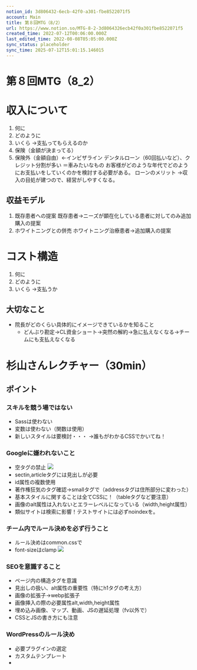 ```yaml
---
notion_id: 3d806432-6ecb-42f0-a301-fbe8522071f5
account: Main
title: 第８回MTG（8/2）
url: https://www.notion.so/MTG-8-2-3d8064326ecb42f0a301fbe8522071f5
created_time: 2022-07-12T00:06:00.000Z
last_edited_time: 2022-08-08T05:05:00.000Z
sync_status: placeholder
sync_time: 2025-07-12T15:01:15.146015
---
```

# 第８回MTG（8_2）

# 収入について
1. 何に
1. どのように
1. いくら
→支払ってもらえるのか
1. 保険（金額が決まってる）
1. 保険外（金額自由）←インビザライン
デンタルローン（60回払いなど）、クレジット分割が多い
＝車みたいなもの
お客様がどのような年代でどのようにお支払いをしていくのかを検討する必要がある。
ローンのメリット
→収入の目処が建つので、経営がしやすくなる。
## 収益モデル
1. 既存患者への提案
  既存患者→ニーズが顕在化している患者に対してのみ追加購入の提案
1. ホワイトニングとの併売
  ホワイトニング治療患者→追加購入の提案
# コスト構造
1. 何に
1. どのように
1. いくら
→支払うか
## 大切なこと
- 院長がどのくらい具体的にイメージできているかを知ること
  - どんぶり勘定→CL資金ショート→突然の解約→急に払えなくなる→チームにも支払えなくなる
# 杉山さんレクチャー（30min）
## ポイント
### スキルを競う場ではない
- Sassは使わない
- 変数は使わない（関数は使用）
- 新しいスタイルは要検討・・・
→誰もがわかるCSSでかいてね！
### Googleに嫌われないこと
- 空タグの禁止
  ![](https://prod-files-secure.s3.us-west-2.amazonaws.com/736adce6-a3a4-4a64-9f74-d9aa055c96d2/9ffe0555-df77-4cf8-ba5e-4c7b8d5eb3ab/Untitled.png?X-Amz-Algorithm=AWS4-HMAC-SHA256&X-Amz-Content-Sha256=UNSIGNED-PAYLOAD&X-Amz-Credential=ASIAZI2LB466TPIW52KH%2F20250719%2Fus-west-2%2Fs3%2Faws4_request&X-Amz-Date=20250719T061703Z&X-Amz-Expires=3600&X-Amz-Security-Token=IQoJb3JpZ2luX2VjEIT%2F%2F%2F%2F%2F%2F%2F%2F%2F%2FwEaCXVzLXdlc3QtMiJIMEYCIQC9%2BG5oik8ot2%2FY03Se13WxcT37H8f2kZyQVZpM10MfqQIhAIL%2BzuJWjJlGrdXZoCHEBXLTFWBmUTTLlT%2Fyo3inUVr0KogECJ3%2F%2F%2F%2F%2F%2F%2F%2F%2F%2FwEQABoMNjM3NDIzMTgzODA1IgxTfxBg361%2Fk5syAgUq3ANm0HkZzGIWlfGvgiwJEu%2FHANf6tRFbqiuEXO6nAjbl%2BgEQWUqYgBgqWEjmanQBZcMdVmuWXAw5gm4QWNasuBrP8cB6aFlGlnGhjW8NW2TqSe6i%2FGMFKPMIjKFDj2wue25Z%2BwcfTmjTah9yPbUYknHGtdS21V3gEK0%2Bf1ovviMYQgRWgqDjQl2%2BG6yng7wMbt6KTw%2FZBd7elVNaTUiN2DyqKRlhg4D62Av9leU%2BmpDl9snr%2FElQWu3%2FyuShI46vObmWcW0NNys%2Bw%2FaGBfgcHHV%2BT0phKYUHfoE1ydzZVtiwhsLD3sH13ZqJVzjpU3merZGJCE%2BA%2B2oDrZEp%2B%2B6ulrcL8%2F1%2Bbt2BpTciyZHEe5J8Sz9AudMVhOJPfTztLerwesgplqglP33jLvFxAgXeIFE2tVAXrBA6WFnMFx%2FTuBZkSfB0ZvMtUuTbP0zKu%2BqOMcCmHPycGdSKIOtqFATyelDuXwIbwzyn9LJonua%2BTAnwtpIg9cl02J4xROWbtLuw9EAIhI69%2BsudbEpZH81mJThcUGC9InEWv027BcTgkBvE4Q8a8u2Wnn85OAWF%2F9wtlkSZuRkVrF8ukXkLPV1hlr4%2BOjZrpL8iSbod56fkEmJ6%2BGxflVy1V8bUu7ueIDChquzDBjqkAf9NnnMdao7%2Bz0SXWl40RqunANxfVT5Ylw0SzVgBTVjf0fhfG%2BqFI8ATiCAfrIHimZFuBoNVU00RPH0jx2bSx0wj7RfzBay%2FZ%2BDJ5%2FFnZ4IJq%2BOdoAl6P%2FYVzxFe6OckmB9MtwH0WtfjoaitFZGq2gwOV%2FEQ8Ul56ICmMSSnhDhNfh1lB39vJJoJ0MpmmuWjEHthxjUxPSbd5JomQYimgGkoHEco&X-Amz-Signature=87e480a21cad3783c4e664be385290ab2b607974980d42d4c94f495133b3dd65&X-Amz-SignedHeaders=host&x-amz-checksum-mode=ENABLED&x-id=GetObject)
- sectin,articleタグには見出しが必要
- id属性の複数使用
- 著作権狂気のタグ確認→smallタグで（addressタグは住所部分に変わった）
- 基本スタイルに関することは全てCSSに！（tableタグなど要注意）
- 画像のalt属性は入れないとエラーレベルになっている（width,height属性）
- 類似サイトは検索に影響！テストサイトには必ずnoindexを。
### チーム内でルール決めを必ず行うこと
- ルール決めはcommon.cssで
- font-sizeはclamp
  ![](https://prod-files-secure.s3.us-west-2.amazonaws.com/736adce6-a3a4-4a64-9f74-d9aa055c96d2/d4e89a6a-7816-48d0-a7db-6ae02a98c11d/Untitled.png?X-Amz-Algorithm=AWS4-HMAC-SHA256&X-Amz-Content-Sha256=UNSIGNED-PAYLOAD&X-Amz-Credential=ASIAZI2LB4662IJVL2F7%2F20250719%2Fus-west-2%2Fs3%2Faws4_request&X-Amz-Date=20250719T061703Z&X-Amz-Expires=3600&X-Amz-Security-Token=IQoJb3JpZ2luX2VjEIT%2F%2F%2F%2F%2F%2F%2F%2F%2F%2FwEaCXVzLXdlc3QtMiJHMEUCICWJk9vemmjA3q7Pwb%2Bru4PJXZhaIy4CV9SmPWeeTwtIAiEApd3jCujb2H4YF0pYzokBXyJSCW05OO1FXnSLPofkVVYqiAQInf%2F%2F%2F%2F%2F%2F%2F%2F%2F%2FARAAGgw2Mzc0MjMxODM4MDUiDKXjq7BGGjKhbzMWgSrcA9UkD3JOcaJg0wDRKceebmUi3jp5x2NFMSCyIb0OhZxoihOFPwrTTi1L54BBV%2FrYZiZkWW75XyE7Wi9D5V1BmPZKxXp%2Fvw8OUYmbUZjAE83zN%2Fst3t37N8c7by7XC6LM2kjcNqXxEScdozVHm2l1NW17SjantX9BMmamT38b4QA1YSZZ%2FHx1qJWzDcY9fRU0CoqqgT%2FVf3aL0b1Lr0by8PvhsqxCd9eUHnMJttrsU2emd2eJbhLu9MKkbaeDGEkUHY6gitVWnLCtug1KF4hshdvrJkygQsqg0bubR3Wdsfmy8JhUwfrXG6bzs4lfgpreUayq1rehCVH%2Bd9yN1gt5wVI4w5ZcVMRpfWu7x1PPRAs3AKahoGQU%2FhwoqQn%2BxkJRe60EV2IeKZPW2x1JohNR5vlc5Z%2Bq09g4NPQCnZROGPlJi9FARuFSMTdAJD9fmeQJB1OVVlq5RDJGdA59JUwXemI8oLTW1QS9phHze6iQW%2FszllkM0juXmfj6NpzFs37I6doF3rMNzL2La0inKXfzMUdK9zL75HSXFCWDmM9KPfg1s9MVpIsX5Nt8sgNoadkK0oBzFd%2FLlEQG5VInhXA67%2BVpPbXDAAQ79prjcW22OzPXdlqbtizMYPlDfDcKMP6q7MMGOqUBBGtfH6Tk7QywkW2wz%2FkPwnBbwogxvKk86c6JSxLI1TnFHnb0n78GMAEAQwjqfFcbdiJOTnQ15K47i%2FBhBam%2FmL394F%2B%2BO%2BP3j3rKYaSIhpAj38TQfX1QtHONOwitdQ%2F2DrIuAawvV7%2FOzK6okXVpCm1twI94a0zkTbKxWrU%2FQyXhUwUyZJq0nOcO7U4mnc%2FLpklgYFaBuspA2b2fdH%2FXYU2Uvi7J&X-Amz-Signature=e5199e99f6689b5a93969700f706f2e40979c9633dc6724b67d28a59f04928bd&X-Amz-SignedHeaders=host&x-amz-checksum-mode=ENABLED&x-id=GetObject)
### SEOを意識すること
- ページ内の構造タグを意識
- 見出しの扱い、alt属性の重要性（特にh1タグの考え方）
- 画像の拡張子→webp拡張子
- 画像挿入の際の必要属性alt,width,height属性
- 埋め込み画像、マップ、動画、JSの遅延処理（fv以外で）
- CSSとJSの書き方にも注意
### WordPressのルール決め
- 必要プラグインの選定
- カスタムテンプレート
- 